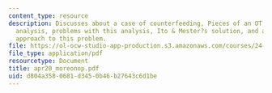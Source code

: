 ```yaml
---
content_type: resource
description: Discusses about a case of counterfeeding, Pieces of an OT analysis, sympathy
  analysis, problems with this analysis, Ito & Mester?s solution, and a different
  approach to this problem.
file: https://ol-ocw-studio-app-production.s3.amazonaws.com/courses/24-962-advanced-phonology-spring-2005/d804a3580681d3450b46b27643c6d1be_apr20_moreonop.pdf
file_type: application/pdf
resourcetype: Document
title: apr20_moreonop.pdf
uid: d804a358-0681-d345-0b46-b27643c6d1be
---
```

